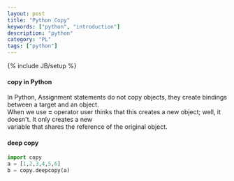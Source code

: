 ```yaml
---
layout: post
title: "Python Copy"
keywords: ["python", "introduction"]
description: "python"
category: "PL"
tags: ["python"]
---
```

{% include JB/setup %}

#### copy in Python
In Python, Assignment statements do not copy objects, they create bindings between a target and an object. <br />
When we use **=** operator user thinks that this creates a new object; well, it doesn't. It only creates a new <br /> 
variable that shares the reference of the original object. <br />


#### deep copy

```python
import copy
a = [1,2,3,4,5,6]
b = copy.deepcopy(a)
```
